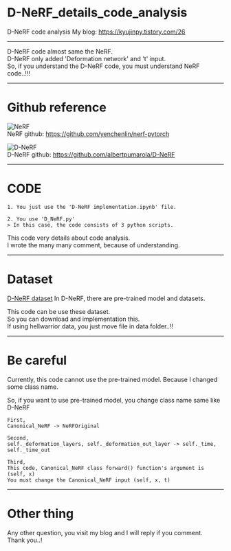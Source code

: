 # D-NeRF_details_code_analysis
D-NeRF code analysis
My blog: https://kyujinpy.tistory.com/26  

------------   
D-NeRF code almost same the NeRF.  
D-NeRF only added 'Deformation network' and 't' input.  
So, if you understand the D-NeRF code, you must understand NeRF code..!!!  

------------  
# Github reference  
![NeRF](https://img1.daumcdn.net/thumb/R1280x0/?scode=mtistory2&fname=https%3A%2F%2Fblog.kakaocdn.net%2Fdn%2FdeF4Z1%2FbtrUnYtvDFF%2FNkTX26LO6zjvMiAv8k5qe0%2Fimg.png)    
NeRF github: https://github.com/yenchenlin/nerf-pytorch 
  
  
![D-NeRF](https://user-images.githubusercontent.com/98331298/209345374-8c2d10b1-1fac-47d6-9c6c-ec9a71fd6ac8.png)  
D-NeRF github: https://github.com/albertpumarola/D-NeRF  

------------  
# CODE
```
1. You just use the 'D-NeRF implementation.ipynb' file.

2. You use 'D_NeRF.py'  
> In this case, the code consists of 3 python scripts.  
```

This code very details about code analysis.  
I wrote the many many comment, because of understanding.  

------------
# Dataset  
[D-NeRF dataset](https://www.mdpi.com/2073-8994/14/12/2657)
In D-NeRF, there are pre-trained model and datasets.

This code can be use these dataset.  
So you can download and implementation this.  
If using hellwarrior data, you just move file in data folder..!!  
  
------------
# Be careful  
Currently, this code cannot use the pre-trained model.
Because I changed some class name.

So, if you want to use pre-trained model, you change class name same like D-NeRF  
```
First,  
Canonical_NeRF -> NeRFOriginal  

Second,  
self._deformation_layers, self._deformation_out_layer -> self._time, self._time_out  

Third,
This code, Canonical_NeRF class forward() function's argument is (self, x)
You must change the Canonical_NeRF input (self, x, t)
```  

------------
# Other thing   
Any other question, you visit my blog and I will reply if you comment.  
Thank you..!  
